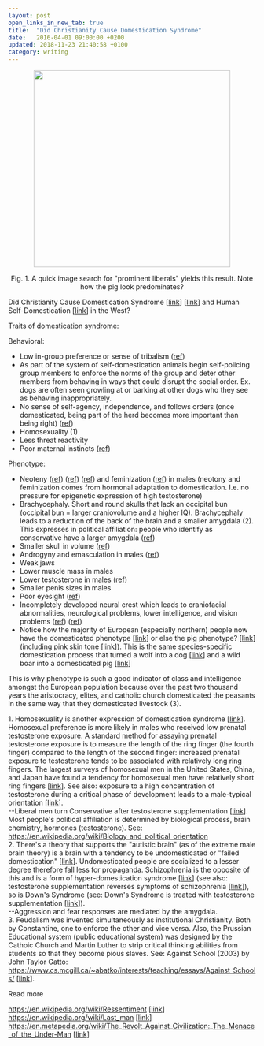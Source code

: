 ```yaml
---
layout: post
open_links_in_new_tab: true
title:  "Did Christianity Cause Domestication Syndrome"
date:   2016-04-01 09:00:00 +0200
updated: 2018-11-23 21:40:58 +0100
category: writing
---
```


<p align="center">
<img src="https://blogger.googleusercontent.com/img/b/R29vZ2xl/AVvXsEgHWOQYKN1dT7B0H6x8Sx2WLDtHViTUdyDCkLIh0XC71lNNAnmbToY6zUUapq9bKu-LLidHY0NwLejEaLSC0DDDq1HgO8aereBZk3mWs4OcbxiUUIcEJqX6BCktLNA7XGehlrMAt9C2InwTKN3BmOHs-MCyfxaTICSg-dOHMeMvsUniH3MH5zQWOya8NKY/s4000/collage.jpg" width="400">
</p>

<p align="center">Fig. 1. A quick image search for "prominent liberals" yields this result. Note how the pig look predominates?</p>

Did Christianity Cause Domestication Syndrome \[[link](https://en.wikipedia.org/wiki/Domestication_syndrome)\] \[[link](https://www.ncbi.nlm.nih.gov/pmc/articles/PMC5646786/#!po=8.25243)\] and Human Self-Domestication \[[link](https://en.wikipedia.org/wiki/Self-domestication)\] in the West?

Traits of domestication syndrome:

Behavioral:

*   Low in-group preference or sense of tribalism ([ref](https://www.sciencedirect.com/science/article/pii/S0376635723000888))
*   As part of the system of self-domestication animals begin self-policing group members to enforce the norms of the group and deter other members from behaving in ways that could disrupt the social order. Ex. dogs are often seen growling at or barking at other dogs who they see as behaving inappropriately.
*   No sense of self-agency, independence, and follows orders (once domesticated, being part of the herd becomes more important than being right) ([ref](https://link.springer.com/article/10.1007/s40656-020-00315-0))
*   Homosexuality (1)
*   Less threat reactivity
*   Poor maternal instincts ([ref](https://www.ncbi.nlm.nih.gov/pmc/articles/PMC5857534/))

Phenotype:

*   Neoteny ([ref](https://www.ncbi.nlm.nih.gov/pmc/articles/PMC4096361/)) ([ref](https://www.ncbi.nlm.nih.gov/pmc/articles/PMC5646786/)) ([ref](https://incels.wiki/w/Neoteny)) and feminization ([ref](https://incels.wiki/w/Feminization)) in males (neotony and feminization comes from hormonal adaptation to domestication. I.e. no pressure for epigenetic expression of high testosterone)
*   Brachycephaly. Short and round skulls that lack an occipital bun (occipital bun = larger craniovolume and a higher IQ). Brachycephaly leads to a reduction of the back of the brain and a smaller amygdala (2). This expresses in political affiliation: people who identify as conservative have a larger amygdala ([ref](https://phys.org/news/2024-09-political-ideology-differences-brain-previously.html)) 
*   Smaller skull in volume ([ref](https://www.ncbi.nlm.nih.gov/pmc/articles/PMC5646786/#!po=8.25243/))
*   Androgyny and emasculation in males ([ref](https://link.springer.com/article/10.1007/s40750-019-00126-z))
*   Weak jaws
*   Lower muscle mass in males
*   Lower testosterone in males ([ref](https://www.biorxiv.org/content/biorxiv/early/2018/08/01/143875.full.pdf))
*   Smaller penis sizes in males
*   Poor eyesight ([ref](https://books.google.ca/books?id=hEy4AAAAIAAJ&redir_esc=y))
*   Incompletely developed neural crest which leads to craniofacial abnormalities, neurological problems, lower intelligence, and vision problems ([ref](https://pmc.ncbi.nlm.nih.gov/articles/PMC8633094/)) ([ref](https://www.sciencedaily.com/releases/2014/07/140714100122.htm/))
*   Notice how the majority of European (especially northern) people now have the domesticated phenotype \[[link](http://humanphenotypes.net/basic/Alpinid.html)\] or else the pig phenotype? \[[link](http://humanphenotypes.net/Borreby.html)\] (including pink skin tone \[[link](https://en.wikipedia.org/wiki/Piebald)\]). This is the same species-specific domestication process that turned a wolf into a dog \[[link](https://blogger.googleusercontent.com/img/b/R29vZ2xl/AVvXsEgeSGC_O5_OZYOjFaf9X2b3IGFI2pMPPPILGE2rzzUWfYxgxFatcP81ZTa6BPMn4xLUPjASDJX41whJGBZgGuMefddh-OXbKLzeChjUF2K4uQaVMMEI1A__HSnsL1LfRbxFQm2RdSt-4RLcGAXqokw5E54pW4i8OXTsScuMdgeSLkDAVtuiwpOxXMyWl9E/s1500/wolfvsdog.jpg)\] and a wild boar into a domesticated pig \[[link](https://blogger.googleusercontent.com/img/b/R29vZ2xl/AVvXsEgT_wCGxsxJY-7-NPKEliqxVFLud2sWiXE_wFQr7tS1G3-hqk2kmZzoy1UaKbN8kq8RCrFb6SygHVRWNGMjCC93zNc7w1nYX0oQypFf-sEenu_XjIE-GVHUU7uLXydpcjQKdilC2zmowNn4yGvsO8MqAwYyjdQgUpem4CjnFFaF7D_47oI42wyzaagTRnI/s1536/wild-boar-vs-pig-collage.jpg)\]

This is why phenotype is such a good indicator of class and intelligence amongst the European population because over the past two thousand years the aristocracy, elites, and catholic church domesticated the peasants in the same way that they domesticated livestock (3). 

1\. Homosexuality is another expression of domestication syndrome [[link](https://www.frontiersin.org/journals/psychology/articles/10.3389/fpsyg.2019.02955/full)]. Homosexual preference is more likely in males who received low prenatal testosterone exposure. A standard method for assaying prenatal testosterone exposure is to measure the length of the ring finger (the fourth finger) compared to the length of the second finger: increased prenatal exposure to testosterone tends to be associated with relatively long ring fingers. The largest surveys of homosexual men in the United States, China, and Japan have found a tendency for homosexual men have relatively short ring fingers [[link](https://pubmed.ncbi.nlm.nih.gov/12872893/)]. See also: exposure to a high concentration of testosterone during a critical phase of development leads to a male-typical orientation [[link](https://pmc.ncbi.nlm.nih.gov/articles/PMC3739566/)]. \
--Liberal men turn Conservative after testosterone supplementation [[link](https://www.openicpsr.org/openicpsr/project/155441/version/V1/view)\]. Most people's political affiliation is determined by biological process, brain chemistry, hormones (testosterone). See: https://en.wikipedia.org/wiki/Biology_and_political_orientation \
2\. There's a theory that supports the "autistic brain" (as of the extreme male brain theory) is a brain with a tendency to be undomesticated or "failed domestication" [[link](https://www.psychologytoday.com/gb/blog/the-imprinted-brain/201608/autism-and-domestication-syndrome-in-humans)\]. Undomesticated people are socialized to a lesser degree therefore fall less for propaganda. Schizophrenia is the opposite of this and is a form of hyper-domestication syndrome [[link](https://www.psychologytoday.com/us/blog/the-imprinted-brain/201609/schizophrenics-hyper-domesticated-humans)] (see also: testosterone supplementation reverses symptoms of schizophrenia [[link](https://pubmed.ncbi.nlm.nih.gov/18626263/)\]), so is Down's Syndrome (see: Down's Syndrome is treated with testosterone supplementation [[link](https://www.theguardian.com/society/2022/sep/01/hormone-therapy-may-boost-brain-function-for-people-with-downs-syndrome-study-finds)]).  \
--Aggression and fear responses are mediated by the amygdala. \
3\. Feudalism was invented simultaneously as institutional Christianity. Both by Constantine, one to enforce the other and vice versa. Also, the Prussian Educational system (public educational system) was designed by the Cathoic Church and Martin Luther to strip critical thinking abilities from students so that they become pious slaves. See: Against School (2003) by John Taylor Gatto: https://www.cs.mcgill.ca/~abatko/interests/teaching/essays/Against_Schools/ [[link](https://www.cs.mcgill.ca/~abatko/interests/teaching/essays/Against_Schools/)\]. 

Read more

https://en.wikipedia.org/wiki/Ressentiment [[link](https://en.wikipedia.org/wiki/Ressentiment)] \
https://en.wikipedia.org/wiki/Last_man [[link](https://en.wikipedia.org/wiki/Last_man)] \
https://en.metapedia.org/wiki/The_Revolt_Against_Civilization:_The_Menace_of_the_Under-Man [[link](https://en.metapedia.org/wiki/The_Revolt_Against_Civilization:_The_Menace_of_the_Under-Man)]
